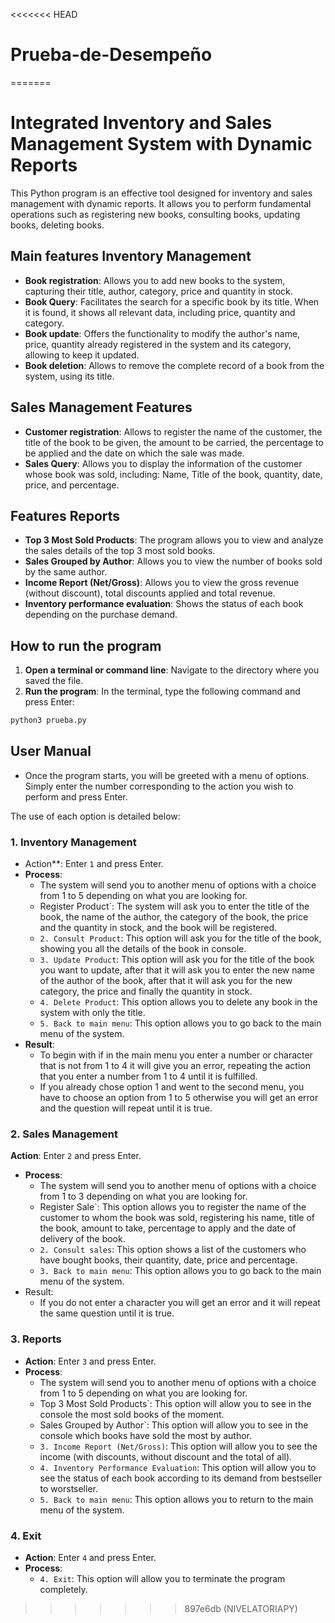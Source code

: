 <<<<<<< HEAD
# Prueba-de-Desempeño
=======
# Integrated Inventory and Sales Management System with Dynamic Reports

This Python program is an effective tool designed for inventory and sales management with dynamic reports. It allows you to perform fundamental operations such as registering new books, consulting books, updating books, deleting books.

## Main features Inventory Management

* **Book registration**: Allows you to add new books to the system, capturing their title, author, category, price and quantity in stock.
* **Book Query**: Facilitates the search for a specific book by its title. When it is found, it shows all relevant data, including price, quantity and category.
* **Book update**: Offers the functionality to modify the author's name, price, quantity already registered in the system and its category, allowing to keep it updated.
* **Book deletion**: Allows to remove the complete record of a book from the system, using its title.

## Sales Management Features

* **Customer registration**: Allows to register the name of the customer, the title of the book to be given, the amount to be carried, the percentage to be applied and the date on which the sale was made.
* **Sales Query**: Allows you to display the information of the customer whose book was sold, including: Name, Title of the book, quantity, date, price, and percentage.

## Features Reports

* **Top 3 Most Sold Products**: The program allows you to view and analyze the sales details of the top 3 most sold books. 
* **Sales Grouped by Author**: Allows you to view the number of books sold by the same author. 
* **Income Report (Net/Gross)**: Allows you to view the gross revenue (without discount), total discounts applied and total revenue.
* **Inventory performance evaluation**: Shows the status of each book depending on the purchase demand. 

## How to run the program

1.  **Open a terminal or command line**: Navigate to the directory where you saved the file.
2.  **Run the program**: In the terminal, type the following command and press Enter:
 ````bash
 python3 prueba.py
 ````

## User Manual

* Once the program starts, you will be greeted with a menu of options. Simply enter the number corresponding to the action you wish to perform and press Enter.

The use of each option is detailed below:

### 1. Inventory Management

* Action**: Enter `1` and press Enter.
* **Process**:
    * The system will send you to another menu of options with a choice from 1 to 5 depending on what you are looking for.
    * Register Product`: The system will ask you to enter the title of the book, the name of the author, the category of the book, the price and the quantity in stock, and the book will be registered.
    * `2. Consult Product`: This option will ask you for the title of the book, showing you all the details of the book in console.
    * `3. Update Product`: This option will ask you for the title of the book you want to update, after that it will ask you to enter the new name of the author of the book, after that it will ask you for the new category, the price and finally the quantity in stock.
    * `4. Delete Product`: This option allows you to delete any book in the system with only the title.
    * `5. Back to main menu`: This option allows you to go back to the main menu of the system.
* **Result**:
    * To begin with if in the main menu you enter a number or character that is not from 1 to 4 it will give you an error, repeating the action that you enter a number from 1 to 4 until it is fulfilled.
    * If you already chose option 1 and went to the second menu, you have to choose an option from 1 to 5 otherwise you will get an error and the question will repeat until it is true.

### 2. Sales Management

**Action**: Enter `2` and press Enter.
* **Process**:
    * The system will send you to another menu of options with a choice from 1 to 3 depending on what you are looking for.
    * Register Sale`: This option allows you to register the name of the customer to whom the book was sold, registering his name, title of the book, amount to take, percentage to apply and the date of delivery of the book.
    * `2. Consult sales`: This option shows a list of the customers who have bought books, their quantity, date, price and percentage.
    * `3. Back to main menu`: This option allows you to go back to the main menu of the system.
* Result:
    * If you do not enter a character you will get an error and it will repeat the same question until it is true.

### 3. Reports

* **Action**: Enter `3` and press Enter.
* **Process**:
    * The system will send you to another menu of options with a choice from 1 to 5 depending on what you are looking for.
    * Top 3 Most Sold Products`: This option will allow you to see in the console the most sold books of the moment.
    * Sales Grouped by Author`: This option will allow you to see in the console which books have sold the most by author.
    * `3. Income Report (Net/Gross)`: This option will allow you to see the income (with discounts, without discount and the total of all).
    * `4. Inventory Performance Evaluation`: This option will allow you to see the status of each book according to its demand from bestseller to worstseller.
    * `5. Back to main menu`: This option allows you to return to the main menu of the system.

### 4. Exit

* **Action**: Enter `4` and press Enter.
* **Process**:
    * `4. Exit`: This option will allow you to terminate the program completely.
>>>>>>> 897e6db (NIVELATORIAPY)
